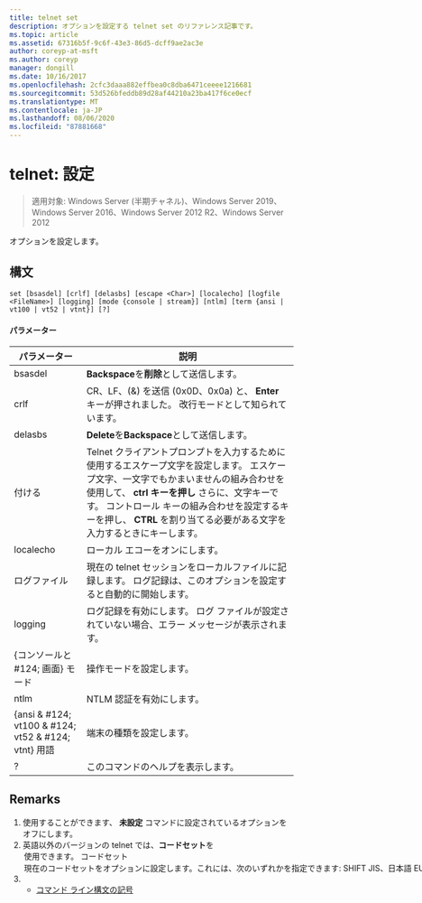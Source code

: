 ```yaml
---
title: telnet set
description: オプションを設定する telnet set のリファレンス記事です。
ms.topic: article
ms.assetid: 67316b5f-9c6f-43e3-86d5-dcff9ae2ac3e
author: coreyp-at-msft
ms.author: coreyp
manager: dongill
ms.date: 10/16/2017
ms.openlocfilehash: 2cfc3daaa882effbea0c8dba6471ceeee1216681
ms.sourcegitcommit: 53d526bfeddb89d28af44210a23ba417f6ce0ecf
ms.translationtype: MT
ms.contentlocale: ja-JP
ms.lasthandoff: 08/06/2020
ms.locfileid: "87881668"
---
```

# <a name="telnet-set"></a>telnet: 設定

> 適用対象: Windows Server (半期チャネル)、Windows Server 2019、Windows Server 2016、Windows Server 2012 R2、Windows Server 2012

オプションを設定します。

## <a name="syntax"></a>構文
```
set [bsasdel] [crlf] [delasbs] [escape <Char>] [localecho] [logfile <FileName>] [logging] [mode {console | stream}] [ntlm] [term {ansi | vt100 | vt52 | vtnt}] [?]
```
#### <a name="parameters"></a>パラメーター

|                    パラメーター                     |                                                                                                                                              説明                                                                                                                                              |
|--------------------------------------------------|-------------------------------------------------------------------------------------------------------------------------------------------------------------------------------------------------------------------------------------------------------------------------------------------------------|
|                     bsasdel                      |                                                                                                                                 **Backspace**を**削除**として送信します。                                                                                                                                  |
|                       crlf                       |                                                                                                        CR、LF、(&) を送信 (0x0D、0x0a) と、 **Enter** キーが押されました。 改行モードとして知られています。                                                                                                        |
|                     delasbs                      |                                                                                                                                 **Delete**を**Backspace**として送信します。                                                                                                                                  |
|                付ける<Character>                | Telnet クライアントプロンプトを入力するために使用するエスケープ文字を設定します。 エスケープ文字、一文字でもかまいませんの組み合わせを使用して、 **ctrl キーを押し** さらに、文字キーです。 コントロール キーの組み合わせを設定するキーを押し、 **CTRL** を割り当てる必要がある文字を入力するときにキーします。 |
|                    localecho                     |                                                                                                                                         ローカル エコーをオンにします。                                                                                                                                          |
|                ログファイル<FileName>                |                                                                                               現在の telnet セッションをローカルファイルに記録します。 ログ記録は、このオプションを設定すると自動的に開始します。                                                                                               |
|                     logging                      |                                                                                                                  ログ記録を有効にします。 ログ ファイルが設定されていない場合、エラー メッセージが表示されます。                                                                                                                   |
|           {コンソールと #124; 画面} モード           |                                                                                                                                       操作モードを設定します。                                                                                                                                        |
|                       ntlm                       |                                                                                                                                     NTLM 認証を有効にします。                                                                                                                                     |
| {ansi & #124; vt100 & #124; vt52 & #124; vtnt} 用語 |                                                                                                                                        端末の種類を設定します。                                                                                                                                        |
|                        ?                         |                                                                                                                                    このコマンドのヘルプを表示します。                                                                                                                                    |

## <a name="remarks"></a>Remarks
1. 使用することができます、 **未設定** コマンドに設定されているオプションをオフにします。
2. 英語以外のバージョンの telnet では、**コードセット**を <option> 使用できます。 **コードセット** <option>現在のコードセットをオプションに設定します。これには、次のいずれかを指定できます: **SHIFT JIS**、**日本語 EUC**、 **jis 漢字**、 **Jis 漢字 (78)**、 **DEC 漢字**、 **NEC 漢字**。 同じコードがリモート コンピューターのセットを設定する必要があります。
   ## <a name="examples"></a>例
   ログ ファイルを設定し、ローカル ファイル tnlog.txt へのログ記録を開始
   ```
   set logfile tnlog.txt
   ```
   ## <a name="additional-references"></a>その他の参照情報
3. - [コマンド ライン構文の記号](command-line-syntax-key.md)
